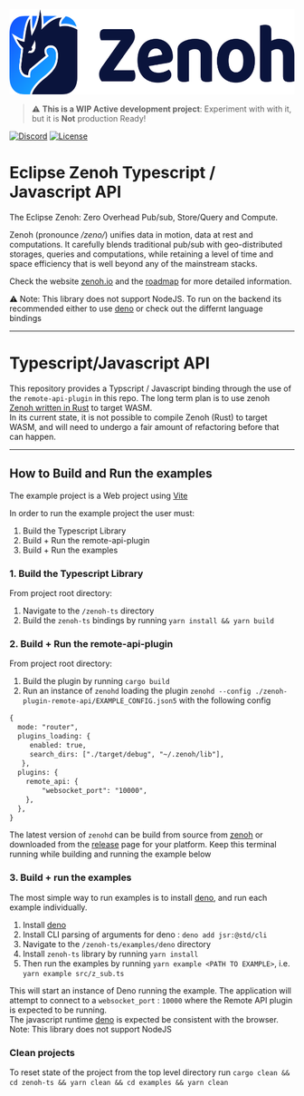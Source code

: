 <img src="https://raw.githubusercontent.com/eclipse-zenoh/zenoh/master/zenoh-dragon.png" height="150">

> :warning: **This is a WIP Active development project**: Experiment with with it, but it is **Not** production Ready!

[![Discord](https://img.shields.io/badge/chat-on%20discord-blue)](https://discord.gg/2GJ958VuHs)
[![License](https://img.shields.io/badge/License-Apache%202.0-blue.svg)](https://opensource.org/licenses/Apache-2.0)

# Eclipse Zenoh Typescript / Javascript API

The Eclipse Zenoh: Zero Overhead Pub/sub, Store/Query and Compute.

Zenoh (pronounce _/zeno/_) unifies data in motion, data at rest and computations. It carefully blends traditional pub/sub with geo-distributed storages, queries and computations, while retaining a level of time and space efficiency that is well beyond any of the mainstream stacks.

Check the website [zenoh.io](http://zenoh.io) and the [roadmap](https://github.com/eclipse-zenoh/roadmap) for more detailed information.

:warning: Note: This library does not support NodeJS.
To run on the backend its recommended either to use [deno](https://deno.com/) or check out the differnt language bindings

---

# Typescript/Javascript API

This repository provides a Typscript / Javascript binding through the use of the `remote-api-plugin` in this repo.
The long term plan is to use zenoh [Zenoh written in Rust](https://github.com/eclipse-zenoh/zenoh) to target WASM.  
In its current state, it is not possible to compile Zenoh (Rust) to target WASM, and will need to undergo a fair amount of refactoring before that can happen.

---

## How to Build and Run the examples

The example project is a Web project using [Vite](https://vite.dev/)

In order to run the example project the user must:

1. Build the Typescript Library
2. Build + Run the remote-api-plugin  
3. Build + Run the examples

### 1. Build the Typescript Library  

From project root directory:  

1. Navigate to the `/zenoh-ts` directory  
2. Build the `zenoh-ts` bindings by running `yarn install && yarn build`  

### 2. Build + Run the remote-api-plugin  

From project root directory:  

1. Build the plugin by running `cargo build`  
2. Run an instance of `zenohd` loading the plugin `zenohd --config ./zenoh-plugin-remote-api/EXAMPLE_CONFIG.json5` with the following config

```json5
{
  mode: "router",
  plugins_loading: {
     enabled: true,
     search_dirs: ["./target/debug", "~/.zenoh/lib"],
   },
  plugins: {
    remote_api: {
        "websocket_port": "10000",
    },
  },
}
```

The latest version of `zenohd` can be build from source from [zenoh](https://github.com/eclipse-zenoh/zenoh/)
or downloaded from the [release](https://github.com/eclipse-zenoh/zenoh/releases) page for your platform.
Keep this terminal running while building and running the example below

### 3. Build + run the examples

The most simple way to run examples is to install [deno](https://deno.com/), and run each example individually.  

1. Install [deno](https://deno.com/)
2. Install CLI parsing of arguments for deno : `deno add jsr:@std/cli`
3. Navigate to the `/zenoh-ts/examples/deno` directory
4. Install `zenoh-ts` library by running `yarn install`
5. Then run the examples by running `yarn example <PATH TO EXAMPLE>`, i.e. `yarn example src/z_sub.ts`

This will start an instance of Deno running the example.
The application will attempt to connect to a `websocket_port` : `10000` where the Remote API plugin is expected to be running.  
The javascript runtime [deno](https://deno.com/) is expected be consistent with the browser.
Note: This library does not support NodeJS

### Clean projects

To reset state of the project from the top level directory run
`cargo clean && cd zenoh-ts && yarn clean && cd examples && yarn clean`
